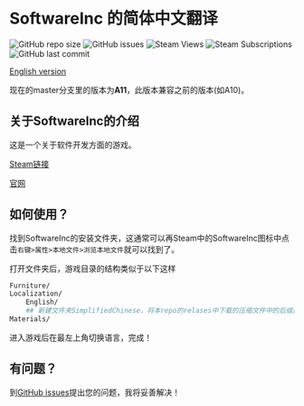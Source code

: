 # SoftwareInc 的简体中文翻译

![GitHub repo size](https://img.shields.io/github/repo-size/bmyjacks/SoftwareIncSimplifiedChinese)
![GitHub issues](https://img.shields.io/github/issues/bmyjacks/SoftwareIncSimplifiedChinese)
![Steam Views](https://img.shields.io/steam/views/1985088899)
![Steam Subscriptions](https://img.shields.io/steam/subscriptions/1985088899)
![GitHub last commit](https://img.shields.io/github/last-commit/bmyjacks/SoftwareIncSimplifiedChinese)

[English version](./README_EN.md)

现在的master分支里的版本为**A11**，此版本兼容之前的版本(如A10)。

## 关于SoftwareInc的介绍
这是一个关于软件开发方面的游戏。

[Steam链接](https://store.steampowered.com/app/362620)

[官网](https://softwareinc.coredumping.com/)

## 如何使用？

找到SoftwareInc的安装文件夹，这通常可以再Steam中的SoftwareInc图标中点击`右键>属性>本地文件>浏览本地文件`就可以找到了。

打开文件夹后，游戏目录的结构类似于以下这样

```bash
Furniture/
Localization/
    English/
    ## 新建文件夹SimplifiedChinese，将本repo的relases中下载的压缩文件中的后缀是xml的文件放入文件夹中
Materials/
```

进入游戏后在最左上角切换语言，完成！

## 有问题？
到[GitHub issues](https://github.com/bmyjacks/SoftwareIncSimplifiedChinese/issues)提出您的问题，我将妥善解决！
